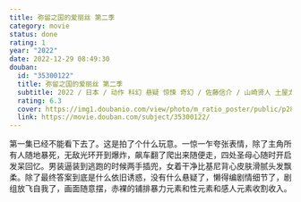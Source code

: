 ```yaml
---
title: 弥留之国的爱丽丝 第二季
category: movie
status: done
rating: 1
year: "2022"
date: 2022-12-29 08:49:30
douban:
  id: "35300122"
  title: 弥留之国的爱丽丝 第二季
  subtitle: 2022 / 日本 / 动作 科幻 悬疑 惊悚 奇幻 / 佐藤信介 / 山崎贤人 土屋太凤
  rating: 6.3
  cover: https://img1.doubanio.com/view/photo/m_ratio_poster/public/p2884687278.jpg
  link: https://movie.douban.com/subject/35300122/
---
```


第一集已经不能看下去了。这是拍了个什么玩意。一惊一乍夸张表情，除了主角所有人随地暴死，无敌光环开到爆炸，飙车翻了爬出来随便走，四处圣母心随时开启发呆回忆。男装逼装到逃跑的时候两手插兜，女着干净比基尼背心皮肤滑腻头发飘柔。除了最终答案到底是什么依旧诱惑，没有什么悬疑了，懒得编剧情细节了，剧组放飞自我了，画面随意摆，赤裸的铺排暴力元素和性元素和感人元素收割收入。
